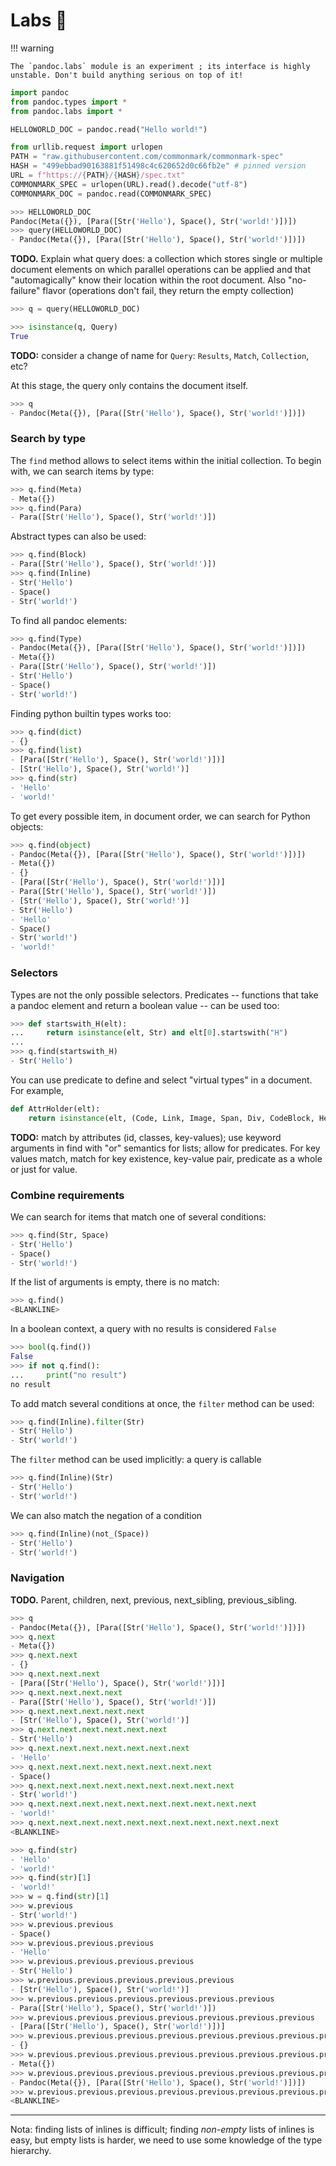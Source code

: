 
Labs 🧪
================================================================================

!!! warning

    The `pandoc.labs` module is an experiment ; its interface is highly
    unstable. Don't build anything serious on top of it!


``` python
import pandoc
from pandoc.types import *
from pandoc.labs import *
```


``` python
HELLOWORLD_DOC = pandoc.read("Hello world!")
```

``` python
from urllib.request import urlopen
PATH = "raw.githubusercontent.com/commonmark/commonmark-spec"
HASH = "499ebbad90163881f51498c4c620652d0c66fb2e" # pinned version
URL = f"https://{PATH}/{HASH}/spec.txt"
COMMONMARK_SPEC = urlopen(URL).read().decode("utf-8")
COMMONMARK_DOC = pandoc.read(COMMONMARK_SPEC)
```

```python
>>> HELLOWORLD_DOC
Pandoc(Meta({}), [Para([Str('Hello'), Space(), Str('world!')])])
>>> query(HELLOWORLD_DOC)
- Pandoc(Meta({}), [Para([Str('Hello'), Space(), Str('world!')])])
```

**TODO.** Explain what query does: a collection which 
stores single or multiple document elements on which parallel operations 
can be applied and that "automagically" know their location within the root 
document. Also "no-failure" flavor (operations don't fail, they return the
empty collection)

```python
>>> q = query(HELLOWORLD_DOC)
```

```python
>>> isinstance(q, Query)
True
```

**TODO:** consider a change of name for `Query`: `Results`, `Match`, `Collection`,
etc?

At this stage, the query only contains the document itself.

```python
>>> q
- Pandoc(Meta({}), [Para([Str('Hello'), Space(), Str('world!')])])
```

### Search by type

The `find` method allows to select items within the initial collection.
To begin with, we can search items by type:


```python
>>> q.find(Meta)
- Meta({})
>>> q.find(Para)
- Para([Str('Hello'), Space(), Str('world!')])
```

Abstract types can also be used:

```python
>>> q.find(Block)
- Para([Str('Hello'), Space(), Str('world!')])
>>> q.find(Inline)
- Str('Hello')
- Space()
- Str('world!')
```

To find all pandoc elements:

```python
>>> q.find(Type)
- Pandoc(Meta({}), [Para([Str('Hello'), Space(), Str('world!')])])
- Meta({})
- Para([Str('Hello'), Space(), Str('world!')])
- Str('Hello')
- Space()
- Str('world!')
```

Finding python builtin types works too:

```python
>>> q.find(dict)
- {}
>>> q.find(list)
- [Para([Str('Hello'), Space(), Str('world!')])]
- [Str('Hello'), Space(), Str('world!')]
>>> q.find(str)
- 'Hello'
- 'world!'
```

To get every possible item, in document order, we can search for Python objects:

```python
>>> q.find(object)
- Pandoc(Meta({}), [Para([Str('Hello'), Space(), Str('world!')])])
- Meta({})
- {}
- [Para([Str('Hello'), Space(), Str('world!')])]
- Para([Str('Hello'), Space(), Str('world!')])
- [Str('Hello'), Space(), Str('world!')]
- Str('Hello')
- 'Hello'
- Space()
- Str('world!')
- 'world!'
```

### Selectors

Types are not the only possible selectors. Predicates -- functions that take
a pandoc element and return a boolean value -- can be used too:

```python
>>> def startswith_H(elt):
...     return isinstance(elt, Str) and elt[0].startswith("H")
... 
>>> q.find(startswith_H)
- Str('Hello')
```

You can use predicate to define and select "virtual types" in a document.
For example,

```python
def AttrHolder(elt):
    return isinstance(elt, (Code, Link, Image, Span, Div, CodeBlock, Header, Table))
```

**TODO:** match by attributes (id, classes, key-values); use keyword arguments 
in find with "or" semantics for lists; allow for predicates. For key values
match, match for key existence, key-value pair, predicate as a whole or just
for value.



### Combine requirements

We can search for items that match one of several conditions:
```python
>>> q.find(Str, Space)
- Str('Hello')
- Space()
- Str('world!')
```

If the list of arguments is empty, there is no match:
```python
>>> q.find()
<BLANKLINE>
```
In a boolean context, a query with no results is considered `False`

```python
>>> bool(q.find())
False
>>> if not q.find():
...     print("no result")
no result
```

To add match several conditions at once, the `filter` method can be used:

```python
>>> q.find(Inline).filter(Str)
- Str('Hello')
- Str('world!')
```
The `filter` method can be used implicitly: a query is callable
```python
>>> q.find(Inline)(Str)
- Str('Hello')
- Str('world!')
```

We can also match the negation of a condition

```python
>>> q.find(Inline)(not_(Space))
- Str('Hello')
- Str('world!')
```


### Navigation


**TODO.** Parent, children, next, previous, next_sibling, previous_sibling.

```python
>>> q
- Pandoc(Meta({}), [Para([Str('Hello'), Space(), Str('world!')])])
>>> q.next
- Meta({})
>>> q.next.next
- {}
>>> q.next.next.next
- [Para([Str('Hello'), Space(), Str('world!')])]
>>> q.next.next.next.next
- Para([Str('Hello'), Space(), Str('world!')])
>>> q.next.next.next.next.next
- [Str('Hello'), Space(), Str('world!')]
>>> q.next.next.next.next.next.next
- Str('Hello')
>>> q.next.next.next.next.next.next.next
- 'Hello'
>>> q.next.next.next.next.next.next.next.next
- Space()
>>> q.next.next.next.next.next.next.next.next.next
- Str('world!')
>>> q.next.next.next.next.next.next.next.next.next.next
- 'world!'
>>> q.next.next.next.next.next.next.next.next.next.next.next
<BLANKLINE>
```

```python
>>> q.find(str)
- 'Hello'
- 'world!'
>>> q.find(str)[1]
- 'world!'
>>> w = q.find(str)[1]
>>> w.previous
- Str('world!')
>>> w.previous.previous
- Space()
>>> w.previous.previous.previous
- 'Hello'
>>> w.previous.previous.previous.previous
- Str('Hello')
>>> w.previous.previous.previous.previous.previous
- [Str('Hello'), Space(), Str('world!')]
>>> w.previous.previous.previous.previous.previous.previous
- Para([Str('Hello'), Space(), Str('world!')])
>>> w.previous.previous.previous.previous.previous.previous.previous
- [Para([Str('Hello'), Space(), Str('world!')])]
>>> w.previous.previous.previous.previous.previous.previous.previous.previous
- {}
>>> w.previous.previous.previous.previous.previous.previous.previous.previous.previous
- Meta({})
>>> w.previous.previous.previous.previous.previous.previous.previous.previous.previous.previous
- Pandoc(Meta({}), [Para([Str('Hello'), Space(), Str('world!')])])
>>> w.previous.previous.previous.previous.previous.previous.previous.previous.previous.previous.previous
<BLANKLINE>
```


--------------------------------------------------------------------------------


Nota: finding lists of inlines is difficult; finding *non-empty* lists of
inlines is easy, but empty lists is harder, we need to use some knowledge
of the type hierarchy.


<!--

``` pycon
#>>> f(HELLOWORLD_DOC, Meta)
#[Meta({})]
#>>> f(HELLOWORLD_DOC, Para)
#[Para([Str('Hello'), Space(), Str('world!')])]
#>>> f(HELLOWORLD_DOC, Str)
#[Str('Hello'), Str('world!')]
#>>> f(HELLOWORLD_DOC, LineBreak)
#[]
```

Types or multiple types can be specified (this is similar to what `isinstance`
does):

``` pycon
#>>> f(HELLOWORLD_DOC, (Str, Space))
#[Str('Hello'), Space(), Str('world!')]
```

Complex conditions based on types and values can be factored out in 
a predicate function, such as `is_http_or_https_link`:

``` python
#def get_url(link):
#    target = link[2] # link: Link(Attr, [Inline], Target)
#    url = target[0] # target: (Text, Text)
#    return url
#
#def is_http_or_https_link(elt):
#    if isinstance(elt, Link):
#        url = get_url(link=elt)
#        return url.startswith("http:") or url.startswith("https:")
#    else:
#        return False
```

``` pycon
#>>> for link in f(COMMONMARK_DOC, is_http_or_https_link):
#...     print(get_url(link))
#http://creativecommons.org/licenses/by-sa/4.0/
#http://daringfireball.net/projects/markdown/syntax
#http://daringfireball.net/projects/markdown/
#http://www.methods.co.nz/asciidoc/
#http://daringfireball.net/projects/markdown/syntax
#http://article.gmane.org/gmane.text.markdown.general/1997
#http://article.gmane.org/gmane.text.markdown.general/2146
#http://article.gmane.org/gmane.text.markdown.general/2554
#https://html.spec.whatwg.org/entities.json
#http://www.aaronsw.com/2002/atx/atx.py
#http://docutils.sourceforge.net/rst.html
#http://daringfireball.net/projects/markdown/syntax#em
#http://www.vfmd.org/vfmd-spec/specification/#procedure-for-identifying-emphasis-tags
#https://html.spec.whatwg.org/multipage/forms.html#e-mail-state-(type=email)
#http://www.w3.org/TR/html5/syntax.html#comments
```


Calling the finder as a method works too:

``` pycon
#>>> HELLOWORLD_DOC.f(Meta)
#[Meta({})]
#>>> HELLOWORLD_DOC.f(Para)
#[Para([Str('Hello'), Space(), Str('world!')])]
#>>> HELLOWORLD_DOC.f(Str)
#[Str('Hello'), Str('world!')]
#>>> HELLOWORLD_DOC.f(LineBreak)
#[]
```

``` pycon
#>>> COMMONMARK_DOC.f(Meta)
#[Meta({'author': MetaInlines([Str('John'), Space(), Str('MacFarlane')]), 'date': MetaInlines([Str('2021-06-19')]), 'license': MetaInlines([Link(('', [], []), [Str('CC-BY-SA'), Space(), Str('4.0')], ('http://creativecommons.org/licenses/by-sa/4.0/', ''))]), 'title': MetaInlines([Str('CommonMark'), Space(), Str('Spec')]), 'version': MetaInlines([Str('0.30')])})]
#>>> COMMONMARK_DOC.f(Meta)[0]
#{'author': MetaInlines([Str('John'), Space(), Str('MacFarlane')]), 'date': MetaInlines([Str('2021-06-19')]), 'license': MetaInlines([Link(('', [], []), [Str('CC-BY-SA'), Space(), Str('4.0')], ('http://creativecommons.org/licenses/by-sa/4.0/', ''))]), 'title': MetaInlines([Str('CommonMark'), Space(), Str('Spec')]), 'version': MetaInlines([Str('0.30')])})
```

-->
